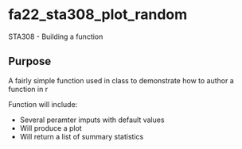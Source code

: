 # fa22_sta308_plot_random
STA308 - Building a function

## Purpose

A fairly simple function used in class to demonstrate how to author a function in r 

Function will include:

* Several peramter imputs with default values
* Will produce a plot
* Will return a list of summary statistics
